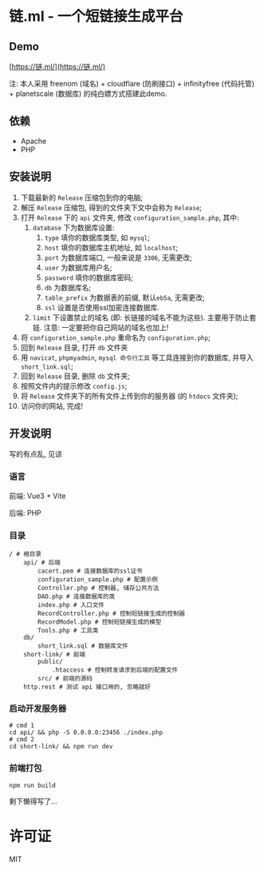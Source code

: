 # 链.ml - 一个短链接生成平台

## Demo

[https://链.ml/](https://链.ml/)

注: 本人采用 freenom (域名) + cloudflare (防刷接口) + infinityfree (代码托管) + planetscale (数据库) 的纯白嫖方式搭建此demo.

## 依赖

- Apache
- PHP

## 安装说明

1. 下载最新的 `Release` 压缩包到你的电脑;
2. 解压 `Release` 压缩包, 得到的文件夹下文中会称为 `Release`;
3. 打开 `Release` 下的 `api` 文件夹, 修改 `configuration_sample.php`, 其中:
	1. `database` 下为数据库设置:
		1. `type` 填你的数据库类型, 如 `mysql`;
		2. `host` 填你的数据库主机地址, 如 `localhost`;
		3. `port` 为数据库端口, 一般来说是 `3306`, 无需更改;
		4. `user` 为数据库用户名;
		5. `password` 填你的数据库密码;
		6. `db` 为数据库名;
		7. `table_prefix` 为数据表的前缀, 默认`eb5a`, 无需更改;
		8. `ssl` 设置是否使用ssl加密连接数据库.
	2. `limit` 下设置禁止的域名 (即: 长链接的域名不能为这些). 主要用于防止套娃. 注意: 一定要把你自己网站的域名也加上!
4. 将 `configuration_sample.php` 重命名为 `configuration.php`;
5. 回到 `Release` 目录, 打开 `db` 文件夹
6. 用 `navicat`, `phpmyadmin`, `mysql 命令行工具` 等工具连接到你的数据库, 并导入 `short_link.sql`;
7. 回到 `Release` 目录, 删除 `db` 文件夹;
8. 按照文件内的提示修改 `config.js`;
9. 将 `Release` 文件夹下的所有文件上传到你的服务器 (的 `htdocs` 文件夹);
10. 访问你的网站, 完成!

## 开发说明

写的有点乱, 见谅

### 语言

前端: Vue3 + Vite

后端: PHP

### 目录

```
/ # 根目录
	api/ # 后端
		cacert.pem # 连接数据库的ssl证书
		configuration_sample.php # 配置示例
		Controller.php # 控制器, 储存公共方法
		DAO.php # 连接数据库的类
		index.php # 入口文件
		RecordController.php # 控制短链接生成的控制器
		RecordModel.php # 控制短链接生成的模型
		Tools.php # 工具类
	db/
		short_link.sql # 数据库文件
	short-link/ # 前端
		public/ 
			.htaccess # 控制转发请求到后端的配置文件
		src/ # 前端的源码
	http.rest # 测试 api 接口用的, 忽略就好
```

### 启动开发服务器

```
# cmd 1
cd api/ && php -S 0.0.0.0:23456 ./index.php
# cmd 2 
cd short-link/ && npm run dev
```

### 前端打包

```
npm run build
```

剩下懒得写了...

# 许可证

MIT
